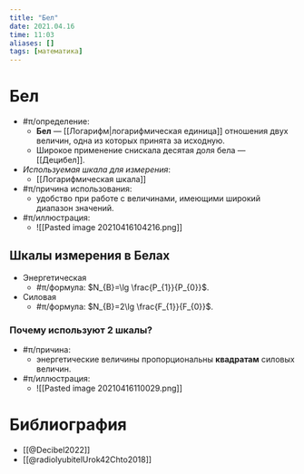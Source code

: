 ```yaml
---
title: "Бел"
date: 2021.04.16
time: 11:03
aliases: []
tags: [математика]
---
```


# Бел

- #π/определение:
	- **Бел** — [[Логарифм|логарифмическая единица]] отношения двух величин, одна из которых принята за исходную.
	- Широкое применение снискала десятая доля бела — [[Децибел]].
- *Используемая шкала для измерения*:
	- [[Логарифмическая шкала]]
- #π/причина использования:
	- удобство при работе с величинами, имеющими широкий диапазон значений.
- #π/иллюстрация:
	- ![[Pasted image 20210416104216.png]]

## Шкалы измерения в Белах

- Энергетическая
	- #π/формула: $N_{B}=\lg \frac{P_{1}}{P_{0}}$.
- Силовая
	- #π/формула: $N_{B}=2\lg \frac{F_{1}}{F_{0}}$.

### Почему используют 2 шкалы?

- #π/причина:
	- энергетические величины пропорциональны **квадратам** силовых величин. 
- #π/иллюстрация:
	- ![[Pasted image 20210416110029.png]]

# Библиография 

- [[@Decibel2022]]
- [[@radiolyubitelUrok42Chto2018]]